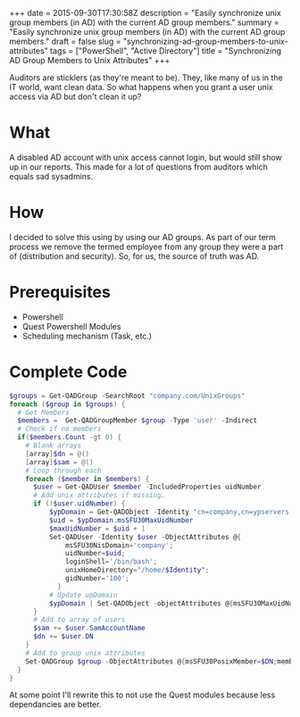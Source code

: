 +++
date = 2015-09-30T17:30:58Z
description = "Easily synchronize unix group members (in AD) with the current AD group members."
summary = "Easily synchronize unix group members (in AD) with the current AD group members."
draft = false
slug = "synchronizing-ad-group-members-to-unix-attributes"
tags = ["PowerShell", "Active Directory"]
title = "Synchronizing AD Group Members to Unix Attributes"
+++


Auditors are sticklers (as they're meant to be). They, like many of us in the IT world, want clean data. So what happens when you grant a user unix access via AD but don't clean it up?

# What
A disabled AD account with unix access cannot login, but would still show up in our reports. This made for a lot of questions from auditors which equals sad sysadmins.

# How
I decided to solve this using by using our AD groups. As part of our term process we remove the termed employee from any group they were a part of (distribution and security). So, for us, the source of truth was AD.

# Prerequisites
* Powershell
* Quest Powershell Modules
* Scheduling mechanism (Task, etc.)

# Complete Code
```powershell
$groups = Get-QADGroup -SearchRoot "company.com/UnixGroups"
foreach ($group in $groups) {
  # Get Members
  $members =  Get-QADGroupMember $group -Type 'user' -Indirect
  # Check if no members
  if($members.Count -gt 0) {
    # Blank arrays
    [array]$dn = @()
    [array]$sam = @()
    # Loop through each
    foreach ($member in $members) {
      $user = Get-QADUser $member -IncludedProperties uidNumber
      # Add unix attributes if missing.
      if (!$user.uidNumber) {
          $ypDomain = Get-QADObject -Identity "cn=company,cn=ypservers,cn=ypserv30,cn=RpcServices,cn=system,dc=company,dc=com" -IncludedProperties msSFU30MaxUidNumber
          $uid = $ypDomain.msSFU30MaxUidNumber
          $maxUidNumber = $uid + 1
          Set-QADUser -Identity $user -ObjectAttributes @{
              msSFU30NisDomain='company';
              uidNumber=$uid;
              loginShell='/bin/bash';
              unixHomeDirectory="/home/$Identity";
              gidNumber='100';
            }
          # Update upDomain
          $ypDomain | Set-QADObject -objectAttributes @{msSFU30MaxUidNumber = $maxUidNumber}
      }
      # Add to array of users
      $sam += $user.SamAccountName
      $dn += $user.DN
    }
    # Add to group unix attributes
    Set-QADGroup $group -ObjectAttributes @{msSFU30PosixMember=$DN;memberUid=$sam}
  }
}
```

At some point I'll rewrite this to not use the Quest modules because less dependancies are better.

